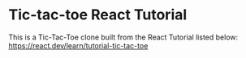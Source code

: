 # Tic-tac-toe React Tutorial

This is a Tic-Tac-Toe clone built from the React Tutorial listed below:
https://react.dev/learn/tutorial-tic-tac-toe
